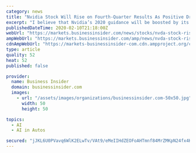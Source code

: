 ```yaml
---
category: news
title: "Nvidia Stock Will Rise on Fourth-Quarter Results As Positive Drivers Mount"
excerpt: "I believe that Nvidia’s 2020 guidance will be boosted by its very strong position in artificial intelligence and autonomous ... NASDAQ:GOOGL) Waymo has been offering rides in its true driverless ..."
publishedDateTime: 2020-02-10T21:18:00Z
webUrl: "https://markets.businessinsider.com/news/stocks/nvda-stock-rise-q4-earnings-results-1028890657"
ampWebUrl: "https://markets.businessinsider.com/amp/news/nvda-stock-rise-q4-earnings-results-1028890657"
cdnAmpWebUrl: "https://markets-businessinsider-com.cdn.ampproject.org/c/s/markets.businessinsider.com/amp/news/nvda-stock-rise-q4-earnings-results-1028890657"
type: article
quality: 52
heat: 52
published: false

provider:
  name: Business Insider
  domain: businessinsider.com
  images:
    - url: "/assets/images/organizations/businessinsider.com-50x50.jpg"
      width: 50
      height: 50

topics:
  - AI
  - AI in Autos

secured: "jJKL6U0PVavq6WlK2ELwTv/VAt9/eMeIIHdZEOFoAHTmnf84MrZMKpN24fx4HJPYkKXB0zH1Bm5IJnV9TKqish6oOm1PoSvxsAHDUnDLeZNq20NcbAAW2Cv9A1dh3G13TdFO7ACfSQlAIIbOe7r8HSGYIo4dZPwKj0ys0geNcmOETYpLvBwh8m7VhHF1Jbjzv/hKOwizMF4LcffKjtgX8G4JQsQWApqxfzX52nRb07oyMEV4SNojEvGeS5uB6O0RbCuoJ+yM5YxDghFux7uoE6rK/ZY42do06dsHJGKGtfTgLFWqMqsBGJLdjEsYSp9N;vNG+9zWUGTErJdAu30qf3w=="
---
```


